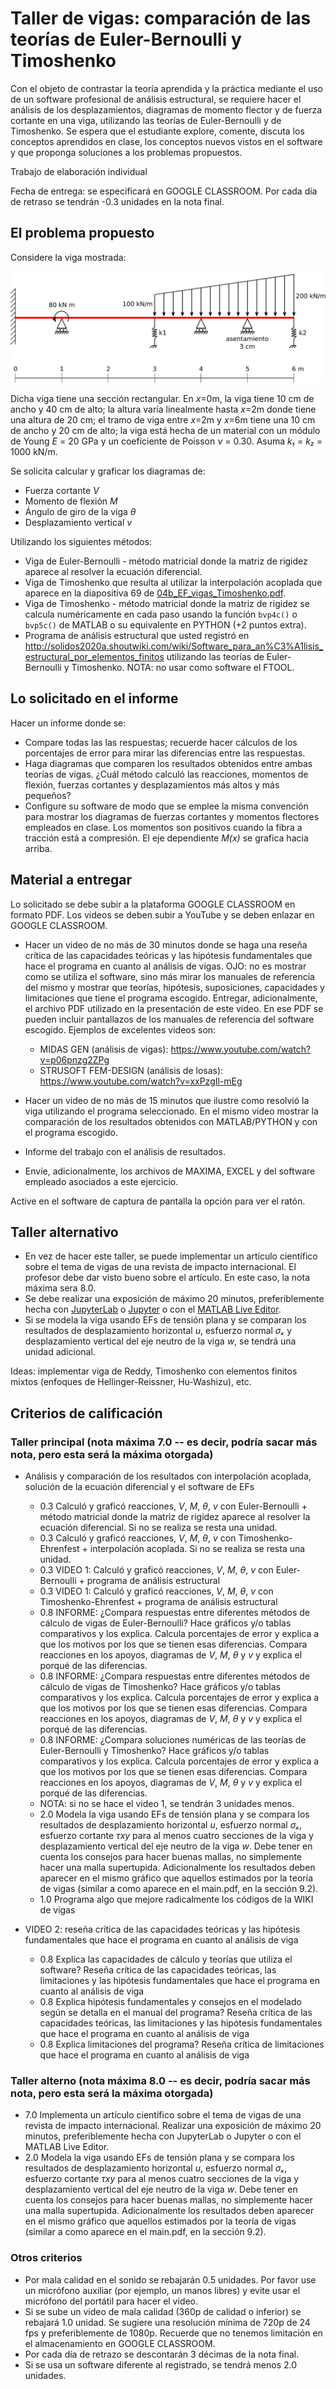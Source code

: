 # Taller de vigas: comparación de las teorías de Euler-Bernoulli y Timoshenko

Con el objeto de contrastar la teoría aprendida y la práctica mediante el uso de un software profesional de análisis estructural, se requiere hacer el análisis de los desplazamientos, diagramas de momento flector y de fuerza cortante en una viga, utilizando las teorías de Euler-Bernoulli y de Timoshenko. Se espera que el estudiante explore, comente, discuta los conceptos aprendidos en clase, los conceptos nuevos vistos en el software y que proponga soluciones a los problemas propuestos.

Trabajo de elaboración individual

Fecha de entrega: se especificará en GOOGLE CLASSROOM. Por cada día de retraso se tendrán -0.3 unidades en la nota final.

## El problema propuesto
Considere la viga mostrada:

<img src="figs/viga_2020a_sin_rotula.svg"/>

Dicha viga tiene una sección rectangular. En *x*=0m, la viga tiene 10 cm de ancho y 40 cm de alto; la altura varía linealmente hasta *x*=2m donde tiene una altura de 20 cm; el tramo de viga entre *x*=2m y *x*=6m tiene una 10 cm de ancho y 20 cm de alto; la viga está hecha de un material con un módulo de Young *E* = 20 GPa y un coeficiente de Poisson *ν* = 0.30. Asuma *k₁* = *k₂* = 1000 kN/m.

Se solicita calcular y graficar los diagramas de:
* Fuerza cortante *V*
* Momento de flexión *M*
* Ángulo de giro de la viga *θ*
* Desplazamiento vertical *v*

Utilizando los siguientes métodos:
<!---
* Viga de Euler-Bernoulli (solución exacta).
--->
* Viga de Euler-Bernoulli - método matricial donde la matriz de rigidez aparece al resolver la ecuación diferencial.
* Viga de Timoshenko que resulta al utilizar la interpolación acoplada que aparece en la diapositiva 69 de [04b_EF_vigas_Timoshenko.pdf](../../diapositivas/04b_EF_vigas_Timoshenko.pdf).
* Viga de Timoshenko - método matricial donde la matriz de rigidez se calcula numéricamente en cada paso usando la función `bvp4c()` o `bvp5c()` de MATLAB o su equivalente en PYTHON (+2 puntos extra).
* Programa de análisis estructural que usted registró en http://solidos2020a.shoutwiki.com/wiki/Software_para_an%C3%A1lisis_estructural_por_elementos_finitos utilizando las teorías de Euler-Bernoulli y Timoshenko. NOTA: no usar como software el FTOOL.



## Lo solicitado en el informe
Hacer un informe donde se:
* Compare todas las las respuestas; recuerde hacer cálculos de los porcentajes de error para mirar las diferencias entre las respuestas. 
* Haga diagramas que comparen los resultados obtenidos entre ambas teorías de vigas. ¿Cuál método calculó las reacciones, momentos de flexión, fuerzas cortantes y desplazamientos más altos y más pequeños? 
* Configure su software de modo que se emplee la misma convención para mostrar los diagramas de fuerzas cortantes y momentos flectores empleados en clase. Los momentos son positivos cuando la fibra a tracción está a compresión. El eje dependiente *M(x)* se grafica hacia arriba.



## Material a entregar
Lo solicitado se debe subir a la plataforma GOOGLE CLASSROOM en formato PDF. Los videos se deben subir a YouTube y se deben enlazar en GOOGLE CLASSROOM.

* Hacer un video de no más de 30 minutos donde se haga una reseña crítica de las capacidades teóricas y las hipótesis fundamentales que hace el programa en cuanto al análisis de vigas. OJO: no es mostrar como se utiliza el software, sino más mirar los manuales de referencia del mismo y mostrar que teorías, hipótesis, suposiciones, capacidades y limitaciones que tiene el programa escogido. Entregar, adicionalmente, el archivo PDF utilizado en la presentación de este video. En ese PDF se pueden incluir pantallazos de los manuales de referencia del software escogido. Ejemplos de excelentes videos son:
  * MIDAS GEN (análisis de vigas): https://www.youtube.com/watch?v=p06pnzg2ZPg
  * STRUSOFT FEM-DESIGN (análisis de losas): https://www.youtube.com/watch?v=xxPzgIl-mEg
  
* Hacer un video de no más de 15 minutos que ilustre como resolvió la viga utilizando el programa seleccionado. En el mismo video mostrar la comparación de los resultados obtenidos con MATLAB/PYTHON y con el programa escogido. 
* Informe del trabajo con el análisis de resultados.
* Envíe, adicionalmente, los archivos de MAXIMA, EXCEL y del software empleado asociados a este ejercicio.

Active en el software de captura de pantalla la opción para ver el ratón.

## Taller alternativo

* En vez de hacer este taller, se puede implementar un artículo científico sobre el tema de vigas de una revista de impacto internacional. El profesor debe dar visto bueno sobre el artículo. En este caso, la nota máxima sera 8.0. 
* Se debe realizar una exposición de máximo 20 minutos, preferiblemente hecha con [JupyterLab](https://jupyterlab.readthedocs.io/en/stable/) o [Jupyter](https://jupyter.readthedocs.io/en/latest/) o con el [MATLAB Live Editor](https://www.mathworks.com/products/matlab/live-editor.html).
* Si se modela la viga usando EFs de tensión plana y se comparan los resultados de desplazamiento horizontal *u*, esfuerzo normal *σₓ* y desplazamiento vertical del eje neutro de la viga *w*, se tendrá una unidad adicional.

Ideas: implementar viga de Reddy, Timoshenko con elementos finitos mixtos (enfoques de Hellinger-Reissner, Hu-Washizu), etc.

## Criterios de calificación
### Taller principal (nota máxima 7.0 -- es decir, podría sacar más nota, pero esta será la máxima otorgada)
* Análisis y comparación de los resultados con interpolación acoplada, solución de la ecuación diferencial y el software de EFs
  * 0.3 Calculó y graficó reacciones, *V*, *M*, *θ*, *v* con Euler-Bernoulli + método matricial donde la matriz de rigidez aparece al resolver la ecuación diferencial. Si no se realiza se resta una unidad.
  * 0.3 Calculó y graficó reacciones, *V*, *M*, *θ*, *v* con Timoshenko-Ehrenfest + interpolación acoplada. Si no se realiza se resta una unidad.
  * 0.3 VIDEO 1: Calculó y graficó reacciones, *V*, *M*, *θ*, *v* con Euler-Bernoulli + programa de análisis estructural
  * 0.3 VIDEO 1: Calculó y graficó reacciones, *V*, *M*, *θ*, *v* con Timoshenko-Ehrenfest + programa de análisis estructural
  * 0.8 INFORME: ¿Compara respuestas entre diferentes métodos de cálculo de vigas de Euler-Bernoulli? Hace gráficos y/o tablas comparativos y los explica. Calcula porcentajes de error y explica a que los motivos por los que se tienen esas diferencias. Compara reacciones en los apoyos, diagramas de *V*, *M*, *θ* y *v* y explica el porqué de las diferencias.
  * 0.8 INFORME: ¿Compara respuestas entre diferentes métodos de cálculo de vigas de Timoshenko? Hace gráficos y/o tablas comparativos y los explica. Calcula porcentajes de error y explica a que los motivos por los que se tienen esas diferencias. Compara reacciones en los apoyos, diagramas de *V*, *M*, *θ* y *v* y explica el porqué de las diferencias.
  * 0.8 INFORME: ¿Compara soluciones numéricas de las teorías de Euler-Bernoulli y Timoshenko? Hace gráficos y/o tablas comparativos y los explica. Calcula porcentajes de error y explica a que los motivos por los que se tienen esas diferencias. Compara reacciones en los apoyos, diagramas de *V*, *M*, *θ* y *v* y explica el porqué de las diferencias.
  * NOTA: si no se hace el video 1, se tendrán 3 unidades menos.
  * 2.0 Modela la viga usando EFs de tensión plana y se compara los resultados de desplazamiento horizontal *u*, esfuerzo normal *σₓ*, esfuerzo cortante *τxy* para al menos cuatro secciones de la viga y desplazamiento vertical del eje neutro de la viga *w*. Debe tener en cuenta los consejos para hacer buenas mallas, no simplemente hacer una malla supertupida. Adicionalmente los resultados deben aparecer en el mismo gráfico que aquellos estimados por la teoría de vigas (similar a como aparece en el main.pdf, en la sección 9.2).
  * 1.0 Programa algo que mejore radicalmente los códigos de la WIKI de vigas

* VIDEO 2: reseña crítica de las capacidades teóricas y las hipótesis fundamentales que hace el programa en cuanto al análisis de viga
  * 0.8 Explica las capacidades de cálculo y teorías que utiliza el software? Reseña crítica de las capacidades teóricas, las limitaciones y las hipótesis fundamentales que hace el programa en cuanto al análisis de viga
  * 0.8 Explica hipótesis fundamentales y consejos en el modelado según se detalla en el manual del programa? Reseña crítica de las capacidades teóricas, las limitaciones y las hipótesis fundamentales que hace el programa en cuanto al análisis de viga
  * 0.8 Explica limitaciones del programa? Reseña crítica de limitaciones que hace el programa en cuanto al análisis de viga


### Taller alterno (nota máxima 8.0 -- es decir, podría sacar más nota, pero esta será la máxima otorgada)
* 7.0 Implementa un artículo científico sobre el tema de vigas de una revista de impacto internacional. Realizar una exposición de máximo 20 minutos, preferiblemente hecha con JupyterLab o Jupyter o con el MATLAB Live Editor.
* 2.0 Modela la viga usando EFs de tensión plana y se compara los resultados de desplazamiento horizontal *u*, esfuerzo normal *σₓ*, esfuerzo cortante *τxy* para al menos cuatro secciones de la viga y desplazamiento vertical del eje neutro de la viga *w*. Debe tener en cuenta los consejos para hacer buenas mallas, no simplemente hacer una malla supertupida. Adicionalmente los resultados deben aparecer en el mismo gráfico que aquellos estimados por la teoría de vigas (similar a como aparece en el main.pdf, en la sección 9.2).


### Otros criterios
* Por mala calidad en el sonido se rebajarán 0.5 unidades. Por favor use un micrófono auxiliar (por ejemplo, un manos libres) y evite usar el micrófono del portátil para hacer el video.
* Si se sube un video de mala calidad (360p de calidad o inferior) se rebajará 1.0 unidad. Se sugiere una resolución mínima de 720p de 24 fps y preferiblemente de 1080p. Recuerde que no tenemos limitación en el almacenamiento en GOOGLE CLASSROOM.
* Por cada día de retrazo se descontarán 3 décimas de la nota final.
* Si se usa un software diferente al registrado, se tendrá menos 2.0 unidades.
